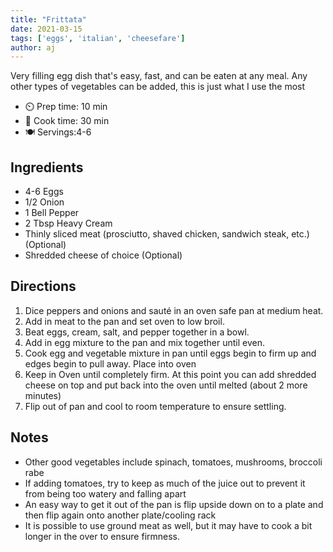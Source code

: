```yaml
---
title: "Frittata"
date: 2021-03-15
tags: ['eggs', 'italian', 'cheesefare']
author: aj
---
```


Very filling egg dish that's easy, fast, and can be eaten at any meal. Any other types of vegetables can be added, this
is just what I use the most

- ⏲️ Prep time: 10 min
- 🍳 Cook time: 30 min
- 🍽️ Servings:4-6

## Ingredients

- 4-6 Eggs
- 1/2 Onion
- 1 Bell Pepper
- 2 Tbsp Heavy Cream
- Thinly sliced meat (prosciutto, shaved chicken, sandwich steak, etc.) (Optional)
- Shredded cheese of choice (Optional)

## Directions

1. Dice peppers and onions and sauté in an oven safe pan at medium heat.
2. Add in meat to the pan and set oven to low broil.
3. Beat eggs, cream, salt, and pepper together in a bowl.
4. Add in egg mixture to the pan and mix together until even.
5. Cook egg and vegetable mixture in pan until eggs begin to firm up and edges begin to pull away. Place into oven
6. Keep in Oven until completely firm. At this point you can add shredded cheese on top and put back into the oven until
   melted (about 2 more minutes)
7. Flip out of pan and cool to room temperature to ensure settling.

## Notes

- Other good vegetables include spinach, tomatoes, mushrooms, broccoli rabe
- If adding tomatoes, try to keep as much of the juice out to prevent it from being too watery and falling apart
- An easy way to get it out of the pan is flip upside down on to a plate and then flip again onto another plate/cooling
  rack
- It is possible to use ground meat as well, but it may have to cook a bit longer in the over to ensure firmness.
